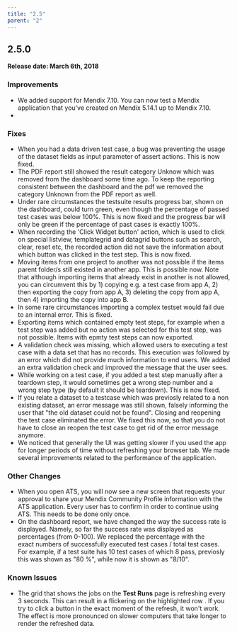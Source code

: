 ```yaml
---
title: "2.5"
parent: "2"
---
```


## 2.5.0

**Release date: March 6th, 2018**

### Improvements

* We added support for Mendix 7.10. You can now test a Mendix application that you've created on Mendix 5.14.1 up to Mendix 7.10.
* 

### Fixes

* When you had a data driven test case, a bug was preventing the usage of the dataset fields as input parameter of assert actions. This is now fixed.
* The PDF report still showed the result category Unknow which was removed from the dashboard some time ago. To keep the reporting consistent between the dashboard and the pdf we removed the category Unknown from the PDF report as well.
* Under rare circumstances the testsuite results progress bar, shown on the dashboard, could turn green, even though the percentage of passed test cases was below 100%. This is now fixed and the progress bar will only be green if the percentage of past cases is exactly 100%.
* When recording the 'Click Widget button' action, which is used to click on special listview, templategrid and datagrid buttons such as search, clear, reset etc, the recorded action did not save the information about which button was clicked in the test step. This is now fixed.
* Moving items from one project to another was not possible if the items parent folder/s still existed in another app. This is possible now. Note that although importing items that already exist in another is not allowed, you can circumvent this by 1) copying e.g. a test case from app A, 2) then exporting the copy from app A, 3) deleting the copy from app A, then 4) importing the copy into app B.
* In some rare circumstances importing a complex testset would fail due to an internal error. This is fixed.
* Exporting items which contained empty test steps, for example when a test step was added but no action was selected for this test step, was not possible. Items with epmty test steps can now exported.
* A validation check was missing, which allowed users to executing a test case with a data set that has no records. This execution was followed by an error which did not provide much information to end users. We added an extra validation check and improved the message that the user sees.
* While working on a test case, if you added a test step manually after a teardown step, it would sometimes get a wrong step number and a wrong step type (by default it should be teardown). This is now fixed.
* If you relate a dataset to a testcase which was previosly related to a non existing dataset, an error message was still shown, falsely informing the user that "the old dataset could not be found". Closing and reopening the test case eliminated the error. We fixed this now, so that you do not have to close an reopen the test case to get rid of the error message anymore.
* We noticed that generally the UI was getting slower if you used the app for longer periods of time without refreshing your browser  tab. We made several improvements related to the performance of the application.

### Other Changes

* When you open ATS, you will now see a new screen that requests your approval to share your Mendix Community Profile information with the ATS application. Every user has to confirm in order to continue using ATS. This needs to be done only once.
* On the dashboard report, we have changed the way the success rate is displayed. Namely, so far the success rate was displayed as percentages (from 0-100). We replaced the percentage with the exact numbers of successfully executed test cases / total test cases. For example, if a test suite has 10 test cases of which 8 pass, previosly this was shown as "80 %", while now it is shown as "8/10".

### Known Issues

* The grid that shows the jobs on the **Test Runs** page is refreshing every 3 seconds. This can result in a flickering on the highlighted row . If you try to click a button in the exact moment of the refresh, it won't work. The effect is more pronounced on slower computers that take longer to render the refreshed data.
